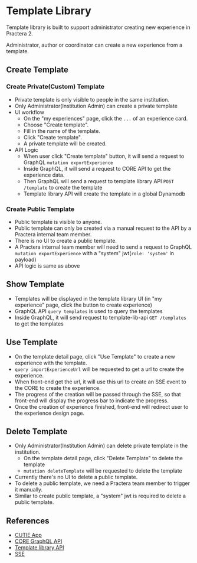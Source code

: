 # Template Library

Template library is built to support administrator creating new experience in Practera 2.

Administrator, author or coordinator can create a new experience from a template.

## Create Template

### Create Private(Custom) Template

* Private template is only visible to people in the same institution.
* Only Administrator(Institution Admin) can create a private template
* UI workflow
  * On the "my experiences" page, click the `...` of an experience card.
  * Choose "Create template".
  * Fill in the name of the template.
  * Click "Create template".
  * A private template will be created.
* API Logic
  * When user click "Create template" button, it will send a request to GraphQL `mutation exportExperience`
  * Inside GraphQL, it will send a request to CORE API to get the experience data.
  * Then GraphQL will send a request to template library API `POST /template` to create the template
  * Template library API will create the template in a global Dynamodb

### Create Public Template

* Public template is visible to anyone.
* Public template can only be created via a manual request to the API by a Practera internal team member.
* There is no UI to create a public template.
* A Practera internal team member will need to send a request to GraphQL `mutation exportExperience` with a "system" jwt(`role: 'system'` in payload)
* API logic is same as above

## Show Template

* Templates will be displayed in the template library UI (in "my experience" page, click the button to create experience)
* GraphQL API `query templates` is used to query the templates
* Inside GraphQL, it will send request to template-lib-api `GET /templates` to get the templates

## Use Template

* On the template detail page, click "Use Template" to create a new experience with the template.
* `query importExperienceUrl` will be requested to get a url to create the experience.
* When front-end get the url, it will use this url to create an SSE event to the CORE to create the experience.
* The progress of the creation will be passed through the SSE, so that front-end will display the progress bar to indicate the progress.
* Once the creation of experience finished, front-end will redirect user to the experience design page.

## Delete Template

* Only Administrator(Institution Admin) can delete private template in the institution.
  * On the template detail page, click "Delete Template" to delete the template
  * `mutation deleteTemplate` will be requested to delete the template
* Currently there's no UI to delete a public template.
* To delete a public template, we need a Practera team member to trigger it manually.
* Similar to create public template, a "system" jwt is required to delete a public template.

## References

* [CUTIE App](https://github.com/intersective/cutie-app)
* [CORE GraphQL API](https://github.com/intersective/core-graphql-api)
* [Template library API](https://github.com/intersective/template-lib-api)
* [SSE](https://developer.mozilla.org/en-US/docs/Web/API/Server-sent_events/Using_server-sent_events)
